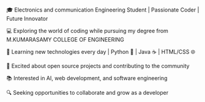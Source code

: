 🎓 Electronics and communication Engineering Student | Passionate Coder | Future Innovator

💻 Exploring the world of coding while pursuing my degree from M.KUMARASAMY COLLEGE OF ENGINEERING

🌱 Learning new technologies every day | Python 🐍 | Java ☕️ | HTML/CSS 🌐

🚀 Excited about open source projects and contributing to the community

📚 Interested in AI, web development, and software engineering

🔍 Seeking opportunities to collaborate and grow as a developer

<!---
yogeshwaran210/yogeshwaran210 is a ✨ special ✨ repository because its `README.md` (this file) appears on your GitHub profile.
You can click the Preview link to take a look at your changes.
--->
